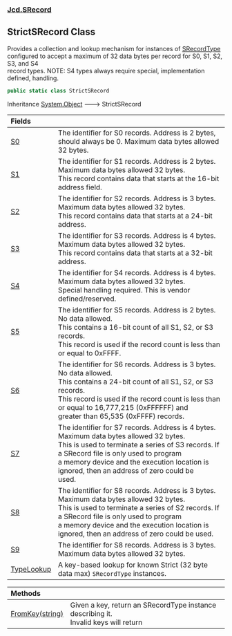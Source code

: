 ### [Jcd.SRecord](Jcd.SRecord.md 'Jcd.SRecord')

## StrictSRecord Class

Provides a collection and lookup mechanism for instances of [SRecordType](Jcd.SRecord.SRecordType.md 'Jcd.SRecord.SRecordType')  
configured to accept a maximum of 32 data bytes per record for S0, S1, S2, S3, and S4  
record types. NOTE: S4 types always require special, implementation defined, handling.

```csharp
public static class StrictSRecord
```

Inheritance [System.Object](https://docs.microsoft.com/en-us/dotnet/api/System.Object 'System.Object') &#129106; StrictSRecord

| Fields | |
| :--- | :--- |
| [S0](Jcd.SRecord.StrictSRecord.S0.md 'Jcd.SRecord.StrictSRecord.S0') | The identifier for S0 records. Address is 2 bytes, should always be 0. Maximum data bytes allowed 32 bytes. |
| [S1](Jcd.SRecord.StrictSRecord.S1.md 'Jcd.SRecord.StrictSRecord.S1') | The identifier for S1 records. Address is 2 bytes. Maximum data bytes allowed 32 bytes.<br/>This record contains data that starts at the 16-bit address field. |
| [S2](Jcd.SRecord.StrictSRecord.S2.md 'Jcd.SRecord.StrictSRecord.S2') | The identifier for S2 records. Address is 3 bytes. Maximum data bytes allowed 32 bytes.<br/>This record contains data that starts at a 24-bit address. |
| [S3](Jcd.SRecord.StrictSRecord.S3.md 'Jcd.SRecord.StrictSRecord.S3') | The identifier for S3 records. Address is 4 bytes. Maximum data bytes allowed 32 bytes.<br/>This record contains data that starts at a 32-bit address. |
| [S4](Jcd.SRecord.StrictSRecord.S4.md 'Jcd.SRecord.StrictSRecord.S4') | The identifier for S4 records. Address is 4 bytes. Maximum data bytes allowed 32 bytes.<br/>Special handling required. This is vendor defined/reserved. |
| [S5](Jcd.SRecord.StrictSRecord.S5.md 'Jcd.SRecord.StrictSRecord.S5') | The identifier for S5 records. Address is 2 bytes. No data allowed.<br/>This contains a 16-bit count of all S1, S2, or S3 records.<br/>This record is used if the record count is less than or equal to 0xFFFF. |
| [S6](Jcd.SRecord.StrictSRecord.S6.md 'Jcd.SRecord.StrictSRecord.S6') | The identifier for S6 records. Address is 3 bytes. No data allowed.<br/>This contains a 24-bit count of all S1, S2, or S3 records.<br/>This record is used if the record count is less than or equal to 16,777,215 (0xFFFFFF) and <br/>greater than 65,535 (0xFFFF) records. |
| [S7](Jcd.SRecord.StrictSRecord.S7.md 'Jcd.SRecord.StrictSRecord.S7') | The identifier for S7 records. Address is 4 bytes. Maximum data bytes allowed 32 bytes.<br/>This is used to terminate a series of S3 records. If a SRecord file is only used to program<br/>a memory device and the execution location is ignored, then an address of zero could be<br/>used. |
| [S8](Jcd.SRecord.StrictSRecord.S8.md 'Jcd.SRecord.StrictSRecord.S8') | The identifier for S8 records. Address is 3 bytes. Maximum data bytes allowed 32 bytes.<br/>This is used to terminate a series of S2 records. If a SRecord file is only used to program<br/>a memory device and the execution location is ignored, then an address of zero could be used. |
| [S9](Jcd.SRecord.StrictSRecord.S9.md 'Jcd.SRecord.StrictSRecord.S9') | The identifier for S8 records. Address is 3 bytes. Maximum data bytes allowed 32 bytes. |
| [TypeLookup](Jcd.SRecord.StrictSRecord.TypeLookup.md 'Jcd.SRecord.StrictSRecord.TypeLookup') | A key-based lookup for known Strict (32 byte data max) `SRecordType` instances. |

| Methods | |
| :--- | :--- |
| [FromKey(string)](Jcd.SRecord.StrictSRecord.FromKey(string).md 'Jcd.SRecord.StrictSRecord.FromKey(string)') | Given a key, return an SRecordType instance describing it.<br/>Invalid keys will return |
